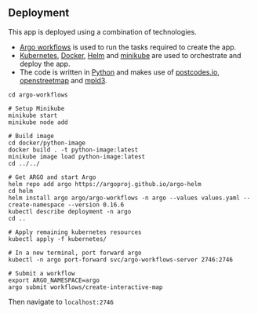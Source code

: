 ## Deployment

This app is deployed using a combination of technologies.

* [Argo workflows](https://argoproj.github.io/argo-workflows/) is used to run the tasks required to create the app.
* [Kubernetes](https://kubernetes.io/), [Docker](https://www.docker.com/), [Helm](https://helm.sh/) and [minikube](https://minikube.sigs.k8s.io/docs/) are used to orchestrate and deploy the app.
* The code is written in [Python](https://www.python.org/) and makes use of [postcodes.io](https://postcodes.io/), [openstreetmap](https://www.openstreetmap.org/) and [mpld3](https://mpld3.github.io/).


```
cd argo-workflows

# Setup Minikube
minikube start
minikube node add

# Build image
cd docker/python-image
docker build . -t python-image:latest
minikube image load python-image:latest
cd ../../

# Get ARGO and start Argo
helm repo add argo https://argoproj.github.io/argo-helm
cd helm
helm install argo argo/argo-workflows -n argo --values values.yaml --create-namespace --version 0.16.6
kubectl describe deployment -n argo
cd ..

# Apply remaining kubernetes resources
kubectl apply -f kubernetes/

# In a new terminal, port forward argo
kubectl -n argo port-forward svc/argo-workflows-server 2746:2746

# Submit a workflow
export ARGO_NAMESPACE=argo
argo submit workflows/create-interactive-map

```
Then navigate to `localhost:2746`


